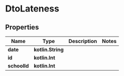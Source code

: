 
# DtoLateness

## Properties
| Name | Type | Description | Notes |
| ------------ | ------------- | ------------- | ------------- |
| **date** | **kotlin.String** |  |  |
| **id** | **kotlin.Int** |  |  |
| **schoolId** | **kotlin.Int** |  |  |



